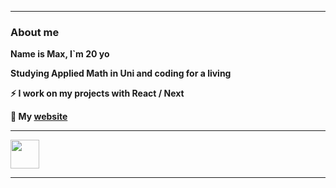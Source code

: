 -----
<div>
  <h3>About me</h3>
  <p><b>Name is Max, I`m 20 yo</b></p>
  <p><b>Studying Applied Math in Uni and coding for a living</b></p>
  <p><b>⚡ I work on my projects with React / Next</b></p>
  <p><b>💜 My <a href="https://david-larin.vercel.app/">website</a></b></p>
</div>

-----
<div>
  <img src="https://raw.githubusercontent.com/rahulbanerjee26/githubAboutMeGenerator/main/icons/swift.svg" width="46px" />
</div>

-----

